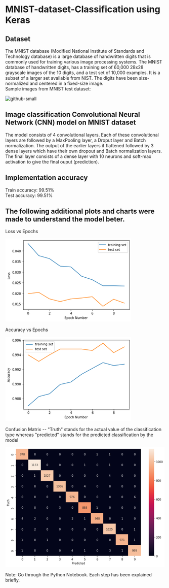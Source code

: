 # MNIST-dataset-Classification using Keras
## Dataset
The MNIST database (Modified National Institute of Standards and Technology database) is a large database of handwritten digits that is commonly used for training various image processing systems.
The MNIST database of handwritten digits, has a training set of 60,000 28x28 grayscale images of the 10 digits, and a test set of 10,000 examples. It is a subset of a larger set available from NIST. The digits have been size-normalized and centered in a fixed-size image.<br/>
Sample images from MNIST test dataset:<br/>

![github-small](https://upload.wikimedia.org/wikipedia/commons/2/27/MnistExamples.png)

## Image classification Convolutional Neural Network (CNN) model on MNIST dataset
The model consists of 4 convolutional layers. Each of these convolutional layers are followed by a MaxPooling layer, a Droput layer and Batch normalization. The output of the earlier layers if flattened followed by 3 dense layers which have their own dropout and Batch normalization layers. The final layer consists of a dense layer with 10 neurons and soft-max activation to give the final ouput (prediction).

## Implementation accuracy
Train accuracy: 99.51%<br/>
Test accuracy: 99.51%<br/>

## The following additional plots and charts were made to understand the model beter.
Loss vs Epochs

![github-small](images/Loss_vs_epoch.png)


Accuracy vs Epochs

![github-small](images/Accuracy_vs_Epoch.png)

Confusion Matrix -- "Truth" stands for the actual value of the classification type whereas "predicted" stands for the predicted classification by the model

![github-small](images/Confusion_Matrix.png)

Note: Go through the Python Notebook. Each step has been explained briefly.
